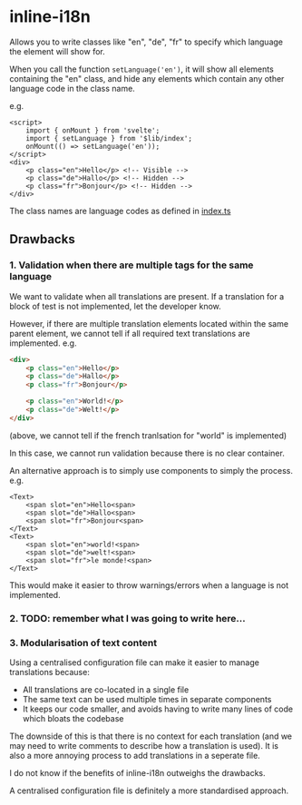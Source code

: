 # inline-i18n

Allows you to write classes like "en", "de", "fr" to specify which language the element
will show for.

When you call the function `setLanguage('en')`, it will show all elements containing the "en" class,
and hide any elements which contain any other language code in the class name.

e.g.
```svelte
<script>
	import { onMount } from 'svelte';
	import { setLanguage } from '$lib/index';
	onMount(() => setLanguage('en'));
</script>
<div>
    <p class="en">Hello</p> <!-- Visible -->
    <p class="de">Hallo</p> <!-- Hidden -->
    <p class="fr">Bonjour</p> <!-- Hidden -->
</div>
```

The class names are language codes as defined in [index.ts](src/lib/index.ts#L56)

## Drawbacks

### 1. Validation when there are multiple tags for the same language

We want to validate when all translations are present. If a translation for a block of test is not implemented, let the developer know.

However, if there are multiple translation elements located within the same parent element, we cannot tell if all required text translations are implemented. e.g.
```html
<div>
    <p class="en">Hello</p>
    <p class="de">Hallo</p>
    <p class="fr">Bonjour</p>

    <p class="en">World!</p>
    <p class="de">Welt!</p>
</div>
```
(above, we cannot tell if the french tranlsation for "world" is implemented)

In this case, we cannot run validation because there is no clear container.

An alternative approach is to simply use components to simply the process. e.g.
```svelte
<Text>
    <span slot="en">Hello<span>
    <span slot="de">Hallo<span>
    <span slot="fr">Bonjour<span>
</Text>
<Text>
    <span slot="en">world!<span>
    <span slot="de">welt!<span>
    <span slot="fr">le monde!<span>
</Text>
```

This would make it easier to throw warnings/errors when a language is not implemented.

### 2. TODO: remember what I was going to write here...

### 3. Modularisation of text content

Using a centralised configuration file can make it easier to manage translations because:
* All translations are co-located in a single file
* The same text can be used multiple times in separate components
* It keeps our code smaller, and avoids having to write many lines of code which bloats the codebase

The downside of this is that there is no context for each translation (and we may need to write comments to 
describe how a translation is used). It is also a more annoying process to add translations in a seperate file.

I do not know if the benefits of inline-i18n outweighs the drawbacks.

A centralised configuration file is definitely a more standardised approach.
